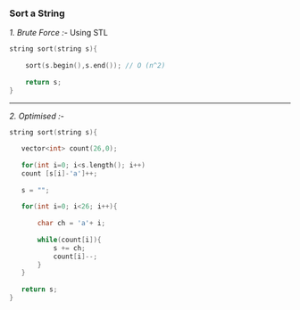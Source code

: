 ### Sort a String

_1. Brute Force :-_ Using STL

```cpp
string sort(string s){
    
    sort(s.begin(),s.end()); // O (n^2)
    
    return s;
} 
```
***
_2. Optimised  :-_


```c++
string sort(string s){
   
   vector<int> count(26,0);
   
   for(int i=0; i<s.length(); i++)
   count [s[i]-'a']++;
   
   s = "";
   
   for(int i=0; i<26; i++){
       
       char ch = 'a'+ i;
       
       while(count[i]){
           s += ch;
           count[i]--;
       }
   }
   
   return s;
}
```